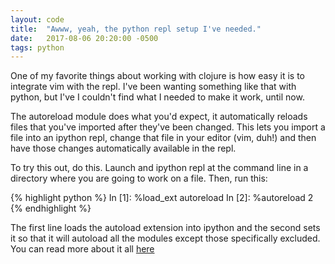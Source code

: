 ```yaml
---
layout: code
title:  "Awww, yeah, the python repl setup I've needed."
date:   2017-08-06 20:20:00 -0500
tags: python 
---
```


One of my favorite things about working with clojure is how easy it is to integrate vim with the repl. I've been wanting something like that with python, but I've I couldn't find what I needed to make it work, until now. 

The autoreload module does what you'd expect, it automatically reloads files that you've imported after they've been changed. This lets you import a file into an ipython repl, change that file in your editor (vim, duh!) and then have those changes automatically available in the repl. 

To try this out, do this. Launch and ipython repl at the command line in a directory where you are going to work on a file. Then, run this:

{% highlight python %}
In [1]: %load_ext autoreload
In [2]: %autoreload 2
{% endhighlight %}

The first line loads the autoload extension into ipython and the second sets it so that it will autoload all the modules except those specifically excluded. You can read more about it all [here](https://ipython.org/ipython-doc/3/config/extensions/autoreload.html)
